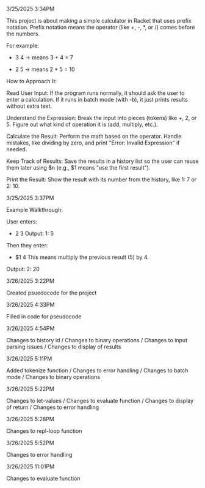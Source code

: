 3/25/2025 3:34PM

This project is about making a simple calculator in Racket that uses prefix notation. Prefix notation means the operator (like +, -, *, or /) comes before the numbers. 

For example:
+ 3 4 → means 3 + 4 = 7
* 2 5 → means 2 * 5 = 10

How to Approach It:

Read User Input:
If the program runs normally, it should ask the user to enter a calculation.
If it runs in batch mode (with -b), it just prints results without extra text.

Understand the Expression:
Break the input into pieces (tokens) like +, 2, or 5.
Figure out what kind of operation it is (add, multiply, etc.).

Calculate the Result:
Perform the math based on the operator.
Handle mistakes, like dividing by zero, and print "Error: Invalid Expression" if needed.

Keep Track of Results:
Save the results in a history list so the user can reuse them later using $n (e.g., $1 means "use the first result").

Print the Result:
Show the result with its number from the history, like 1: 7 or 2: 10.


3/25/2025 3:37PM

Example Walkthrough:

User enters:
+ 2 3
Output:
1: 5

Then they enter:
* $1 4
This means multiply the previous result (5) by 4.

Output:
2: 20


3/26/2025 3:22PM

Created psuedocode for the project


3/26/2025 4:33PM

Filled in code for pseudocode

3/26/2025 4:54PM

Changes to history id / Changes to binary operations / Changes to input parsing issues / Changes to display of results


3/26/2025 5:11PM

Added tokenize function / Changes to error handling / Changes to batch mode / Changes to binary operations


3/26/2025 5:22PM

Changes to let-values / Changes to evaluate function / Changes to display of return / Changes to error handling


3/26/2025 5:28PM

Changes to repl-loop function


3/26/2025 5:52PM

Changes to error handling


3/26/2025 11:01PM

Changes to evaluate function